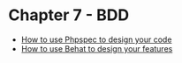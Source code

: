 # Chapter 7 - BDD

* [How to use Phpspec to design your code](bdd/phpspec.md)
* [How to use Behat to design your features](bdd/behat.md)
